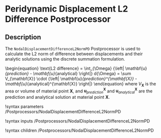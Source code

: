 # Peridynamic Displacement L2 Difference Postprocessor

## Description

The `NodalDisplacementDifferenceL2NormPD` Postprocessor is used to calculate the L2 norm of difference between displacements and their analytic solutions using the discrete summation formulation.

\begin{equation}
  \text{L2 difference} = \int_{\Omega} {\left| \mathbf{u}_{prediction} - \mathbf{u}_{analytical} \right|} d{\Omega} = \sum V_{\mathbf{X}} \cdot {\left| \mathbf{u}_{prediction}^{\mathbf{X}} - \mathbf{u}_{analytical}^{\mathbf{X}} \right|}
\end{equation}
where $V_{\mathbf{X}}$ is the area or volume of material point $\mathbf{X}$, and $\mathbf{u}_{prediction}^{\mathbf{X}}$ and $\mathbf{u}_{analytical}^{\mathbf{X}}$ are the prediction and analytical solution at material point $\mathbf{X}$.

!syntax parameters /Postprocessors/NodalDisplacementDifferenceL2NormPD

!syntax inputs /Postprocessors/NodalDisplacementDifferenceL2NormPD

!syntax children /Postprocessors/NodalDisplacementDifferenceL2NormPD
